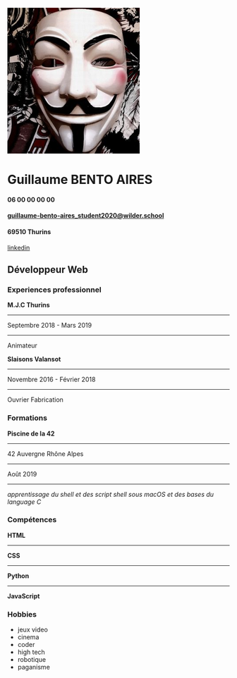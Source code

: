 ![profile image](anonymous02.jpg)

# Guillaume BENTO AIRES #
#### 06 00 00 00 00 ####
#### guillaume-bento-aires_student2020@wilder.school ####
#### 69510 Thurins ####
[linkedin](https://www.linkedin.com/in/guillaume-bento-aires-7623071a3)

## Développeur Web ##



### Experiences professionnel ###


**M.J.C Thurins**
***
Septembre 2018 - Mars 2019
***
Animateur


**Slaisons Valansot**
***
Novembre 2016 - Février 2018
***
Ouvrier Fabrication



### Formations ###

**Piscine de la 42**
***
42 Auvergne Rhône Alpes
***
Août 2019
***
_apprentissage du shell et des script shell sous macOS et des bases du language C_



### Compétences ###

**HTML**
***
**CSS**
***
**Python**
***
**JavaScript**



### Hobbies ###

* jeux video
* cinema
* coder
* high tech
* robotique
* paganisme

